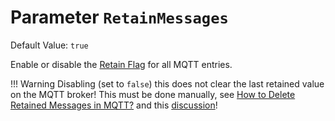 # Parameter `RetainMessages`
Default Value: `true`

Enable or disable the [Retain Flag](https://www.hivemq.com/blog/mqtt-essentials-part-8-retained-messages/) for all MQTT entries.

!!! Warning
    Disabling (set to `false`) this does not clear the last retained value on the MQTT broker! This must be done manually, see [How to Delete Retained Messages in MQTT?](https://www.hivemq.com/blog/mqtt-essentials-part-8-retained-messages/#heading-how-to-delete-retained-messages-in-mqtt) and this [discussion](https://github.com/jomjol/AI-on-the-edge-device/discussions/3534#discussioncomment-12199543)!
